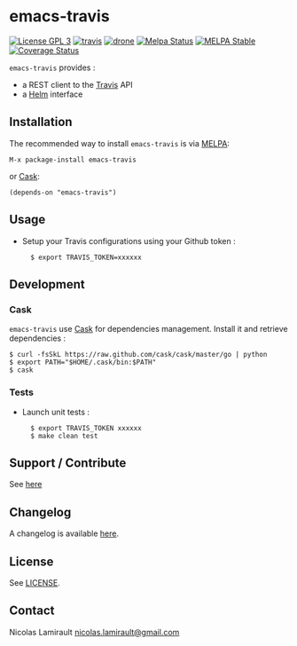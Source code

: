 # emacs-travis

[![License GPL 3][badge-license]][LICENSE]
[![travis][badge-travis]][travis]
[![drone][badge-drone]][drone]
[![Melpa Status](http://melpa.milkbox.net/packages/travis-badge.svg)](http://melpa.milkbox.net/#/travis)
[![MELPA Stable](http://stable.melpa.org/packages/travis-badge.svg)](http://stable.melpa.org/#/travis)
[![Coverage Status](https://coveralls.io/repos/nlamirault/emacs-travis/badge.png)](https://coveralls.io/r/nlamirault/emacs-travis)

`emacs-travis` provides :
* a REST client to the [Travis][] API
* a [Helm][] interface

## Installation

The recommended way to install ``emacs-travis`` is via [MELPA][]:

    M-x package-install emacs-travis

or [Cask][]:

	(depends-on "emacs-travis")


## Usage

* Setup your Travis configurations using your Github token :

        $ export TRAVIS_TOKEN=xxxxxx


## Development

### Cask

``emacs-travis`` use [Cask][] for dependencies
management. Install it and retrieve dependencies :

    $ curl -fsSkL https://raw.github.com/cask/cask/master/go | python
    $ export PATH="$HOME/.cask/bin:$PATH"
    $ cask


### Tests

* Launch unit tests :

        $ export TRAVIS_TOKEN xxxxxx
        $ make clean test


## Support / Contribute

See [here](CONTRIBUTING.md)



## Changelog

A changelog is available [here](ChangeLog.md).


## License

See [LICENSE](LICENSE).


## Contact

Nicolas Lamirault <nicolas.lamirault@gmail.com>

[emacs-travis]: https://github.com/nlamirault/emacs-travis
[badge-license]: https://img.shields.io/badge/license-GPL_2-green.svg?style=flat
[LICENSE]: https://github.com/nlamirault/emacs-travis/blob/master/LICENSE
[travis]: https://travis-ci.org/nlamirault/emacs-travis
[badge-travis]: http://img.shields.io/travis/nlamirault/emacs-travis.svg?style=flat
[badge-drone]: https://drone.io/github.com/nlamirault/emacs-travis/status.png
[drone]: https://drone.io/github.com/nlamirault/emacs-travis/latest
[GNU Emacs]: https://www.gnu.org/software/emacs/
[MELPA]: http://melpa.milkbox.net/
[Cask]: http://cask.github.io/
[Issue tracker]: https://github.com/nlamirault/emacs-travis/issues

[Travis]: https://www.travis.com/
[Helm]: https://github.com/emacs-helm/helm
